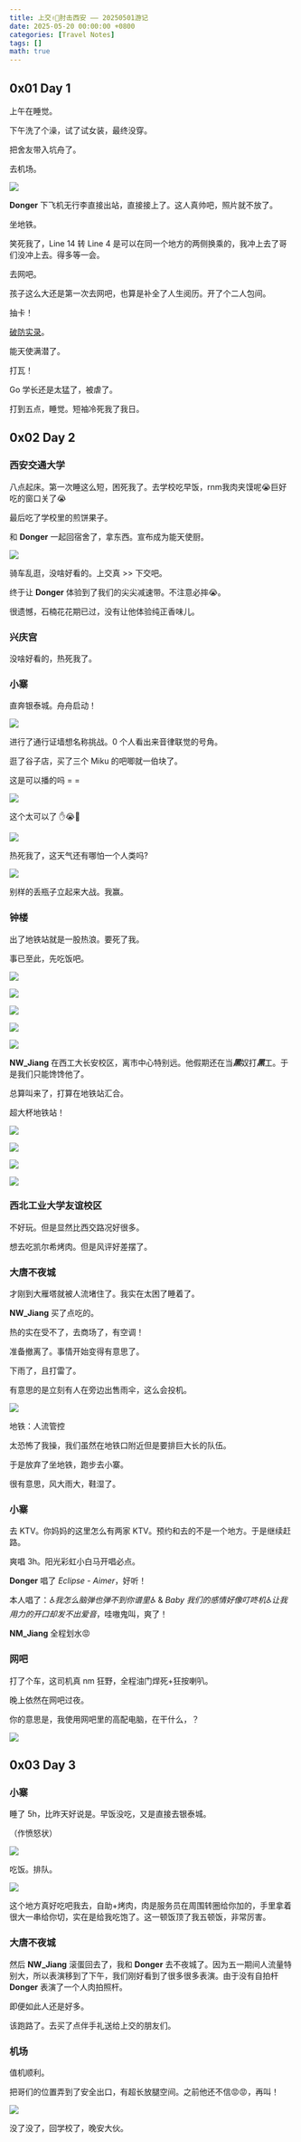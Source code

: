 ```yaml
---
title: 上交✌🏻肘击西安 —— 20250501游记
date: 2025-05-20 00:00:00 +0800
categories: [Travel Notes]
tags: []
math: true
---
```


## 0x01 Day 1

上午在睡觉。

下午洗了个澡，试了试女装，最终没穿。

把舍友带入坑舟了。

去机场。

![](/assets/Posts/Travel-Notes-3/img-1.jpg)

**Donger** 下飞机无行李直接出站，直接接上了。这人真帅吧，照片就不放了。

坐地铁。

笑死我了，Line 14 转 Line 4 是可以在同一个地方的两侧换乘的，我冲上去了哥们没冲上去。得多等一会。

去网吧。

孩子这么大还是第一次去网吧，也算是补全了人生阅历。开了个二人包间。

抽卡！

[破防实录](https://www.bilibili.com/video/BV1ksGoz1EFN)。

能天使满潜了。

打瓦！

Go 学长还是太猛了，被虐了。

打到五点，睡觉。短袖冷死我了我日。

## 0x02 Day 2

### 西安交通大学

八点起床。第一次睡这么短，困死我了。去学校吃早饭，rnm我肉夹馍呢😭巨好吃的窗口关了😭

最后吃了学校里的煎饼果子。

和 **Donger** 一起回宿舍了，拿东西。宣布成为能天使厨。

![](/assets/Posts/Travel-Notes-3/img-2.jpg)

骑车乱逛，没啥好看的。上交真 >> 下交吧。

终于让 **Donger** 体验到了我们的尖尖减速带。不注意必摔😭。

很遗憾，石楠花花期已过，没有让他体验纯正香味儿。

### 兴庆宫

没啥好看的，热死我了。

### 小寨

直奔银泰城。舟舟启动！  

![](/assets/Posts/Travel-Notes-3/pho-1.png)

进行了通行证墙想名称挑战。0 个人看出来音律联觉的号角。

逛了谷子店，买了三个 Miku 的吧唧就一伯块了。

这是可以播的吗 = =

![](/assets/Posts/Travel-Notes-3/img-4.jpg)

这个太可以了 ✋😭🤚

![](/assets/Posts/Travel-Notes-3/img-5.jpg)

热死我了，这天气还有哪怕一个人类吗?

![](/assets/Posts/Travel-Notes-3/img-6.jpg)

别样的丢瓶子立起来大战。我赢。

### 钟楼

出了地铁站就是一股热浪。要死了我。

事已至此，先吃饭吧。

![](/assets/Posts/Travel-Notes-3/img-7.jpg)

![](/assets/Posts/Travel-Notes-3/img-8.jpg)

![](/assets/Posts/Travel-Notes-3/img-9.jpg)

![](/assets/Posts/Travel-Notes-3/img-10.jpg)

![](/assets/Posts/Travel-Notes-3/img-11.jpg)

**NW_Jiang** 在西工大长安校区，离市中心特别远。他假期还在当***黑***奴打***黑***工。于是我们只能馋馋他了。

总算叫来了，打算在地铁站汇合。

超大杯地铁站！

![](/assets/Posts/Travel-Notes-3/img-12.jpg)

![](/assets/Posts/Travel-Notes-3/img-13.jpg)

![](/assets/Posts/Travel-Notes-3/img-14.jpg)

![](/assets/Posts/Travel-Notes-3/img-15.jpg)

### 西北工业大学友谊校区

不好玩。但是显然比西交路况好很多。

想去吃凯尔希烤肉。但是风评好差摆了。

### 大唐不夜城

才刚到大雁塔就被人流堵住了。我实在太困了睡着了。

**NW_Jiang** 买了点吃的。

热的实在受不了，去商场了，有空调！

准备撤离了。事情开始变得有意思了。

下雨了，且打雷了。

有意思的是立刻有人在旁边出售雨伞，这么会投机。

![](/assets/Posts/Travel-Notes-3/img-16.jpg)

地铁：人流管控

太恐怖了我操，我们虽然在地铁口附近但是要排巨大长的队伍。

于是放弃了坐地铁，跑步去小寨。

很有意思，风大雨大，鞋湿了。

### 小寨

去 KTV。你妈妈的这里怎么有两家 KTV。预约和去的不是一个地方。于是继续赶路。

爽唱 3h。阳光彩虹小白马开唱必点。

**Donger** 唱了 *Eclipse - Aimer*，好听！

本人唱了：*♿️我怎么脑弹也弹不到你谱里♿️* & *Baby 我们的感情好像叮咚机♿️让我用力的开口却发不出爱音*，哇嗷鬼叫，爽了！

**NM_Jiang** 全程划水😡

### 网吧

打了个车，这司机真 nm 狂野，全程油门焊死+狂按喇叭。

晚上依然在网吧过夜。

你的意思是，我使用网吧里的高配电脑，在干什么，？

![](/assets/Posts/Travel-Notes-3/img-17.jpg)

## 0x03 Day 3

### 小寨

睡了 5h，比昨天好说是。早饭没吃，又是直接去银泰城。

（作愤怒状）

![](/assets/Posts/Travel-Notes-3/pho-2.png)

吃饭。排队。

![](/assets/Posts/Travel-Notes-3/img-18.jpg)

这个地方真好吃吧我去，自助+烤肉，肉是服务员在周围转圈给你加的，手里拿着很大一串给你切，实在是给我吃饱了。这一顿饭顶了我五顿饭，非常厉害。

### 大唐不夜城

然后 **NW_Jiang** 滚蛋回去了，我和 **Donger** 去不夜城了。因为五一期间人流量特别大，所以表演移到了下午，我们刚好看到了很多很多表演。由于没有自拍杆 **Donger** 表演了一个人肉拍照杆。

即便如此人还是好多。

该跑路了。去买了点伴手礼送给上交的朋友们。

### 机场

值机顺利。

把哥们的位置弄到了安全出口，有超长放腿空间。之前他还不信😡😡，再叫！

![](/assets/Posts/Travel-Notes-3/img-19.jpg)

没了没了，回学校了，晚安大伙。
